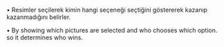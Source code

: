•	Resimler seçilerek kimin hangi seçeneği seçtiğini göstererek kazanıp kazanmadığını belirler.

•	By showing which pictures are selected and who chooses which option. so it determines who wins.
